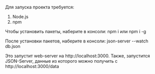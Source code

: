 Для запуска проекта требуется:
1) Node.js
2) npm

Чтобы установить пакеты, наберите в консоли:
npm i или npm i -g

После установки пакетов, наберите в консоли:
json-server --watch db.json

Это запустит web-server на http://localhost:3000. Также, запустится JSON-Server, данные из которого можно получить с http://localhost:3000/data